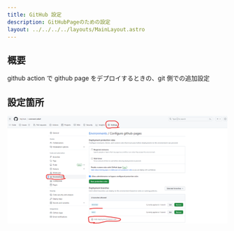 ```yaml
---
title: GitHub 設定
description: GitHubPageのための設定
layout: ../../../../layouts/MainLayout.astro
---
```


## 概要

github action で github page をデプロイするときの、git 側での追加設定

## 設定箇所

![](2023-07-05-21-14-20.png)
